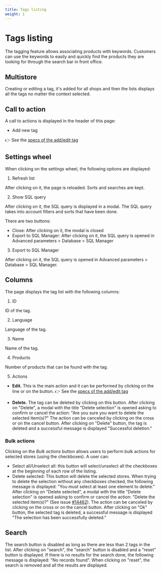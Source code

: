 ```yaml
---
title: Tags listing
weight: 1
---
```

# Tags listing

The tagging feature allows associating products with keywords. Customers can use the keywords to easily and quickly find the products they are looking for through the search bar in front office.

## Multistore

Creating or editing a tag, it's added for all shops and then the lists displays all the tags no matter the context selected.

## Call to action
 
A call to actions is displayed in the header of this page:
 
  - Add new tag

👉 See the [specs of the add/edit tag](./add-edit-tag.md) 

## Settings wheel

When clicking on the settings wheel, the following options are displayed:

1. Refresh list

After clicking on it, the page is reloaded. Sorts and searches are kept.

2. Show SQL query

After clicking on it, the SQL query is displayed in a modal. The SQL query takes into account filters and sorts that have been done.

There are two buttons:

- Close: After clicking on it, the modal is closed
- Export to SQL Manager: After clicking on it, the SQL query is opened in Advanced parameters > Database > SQL Manager

3. Export to SQL Manager

After clicking on it, the SQL query is opened in Advanced parameters > Database > SQL Manager.

## Columns

The page displays the tag list with the following columns:

1. ID

ID of the tag.

2.  Language

Language of the tag.

3. Name

Name of the tag.

4. Products

Number of products that can be found with the tag.

5. Actions

- **Edit.** This is the main action and it can be performed by clicking on the line or on the button. 
👉 See the [specs of the add/edit tag](./add-edit-tag.md) 

- **Delete.** The tag can be deleted by clicking on this button. After clicking on "Delete", a modal with the title "Delete selection" is opened asking to confirm or cancel the  action: "Are you sure you want to delete the selected item(s)?"
  The action can be canceled by clicking on the cross or on the cancel button.
  After clicking on "Delete" button, the tag is deleted and a successful message is displayed "Successful deletion."
  
### Bulk actions

Clicking on the _Bulk actions_ button allows users to perform bulk actions for selected stores (using the checkboxes). A user can:

- Select all/Unselect all: this button will select/unselect all the checkboxes at the beginning of each row of the listing.
- Delete selected: This button will delete the selected stores. 
When trying to delete the selection without any checkboxes checked, the following message is displayed: "You must select at least one element to delete."
After clicking on "Delete selected", a modal with the title "Delete selection" is opened asking to confirm or cancel the action: "Delete the selected item(s)?" (See issue [#14462](https://github.com/PrestaShop/PrestaShop/issues/14462)). The action can be canceled by clicking on the cross or on the cancel button.
After clicking on "Ok" button, the selected tag is deleted, a successful message is displayed "The selection has been successfully deleted."

## Search
The search button is disabled as long as there are less than 2 tags in the list.
After clicking on "search", the "search" button is disabled and a "reset" button is displayed.
If there is no results for the search done, the following message is displayed: "No records found".
When clicking on "reset", the search is removed and all the results are displayed.
